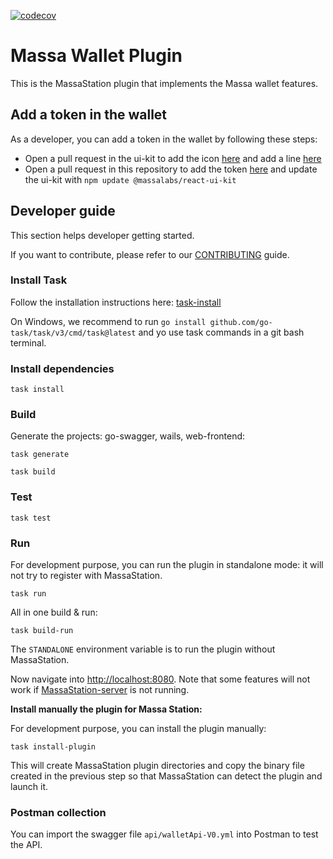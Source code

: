 [![codecov](https://codecov.io/gh/massalabs/station-massa-wallet/branch/main/graph/badge.svg?token=RZ6AN1ISEA)](https://codecov.io/gh/massalabs/station-massa-wallet)

# Massa Wallet Plugin

This is the MassaStation plugin that implements the Massa wallet features.

## Add a token in the wallet

As a developer, you can add a token in the wallet by following these steps:

- Open a pull request in the ui-kit to add the icon [here](https://github.com/massalabs/ui-kit/tree/main/src/components/Icons/Svg/FT) and add a line [here](https://github.com/massalabs/ui-kit/blob/main/src/components/Icons/Svg/FT/tokenIcons.tsx#L100)
- Open a pull request in this repository to add the token [here](https://github.com/massalabs/station-massa-wallet/blob/4aa5d5b7885d5d5227724f5114de99c409701a6e/pkg/assets/default_assets.go#L121) and update the ui-kit with `npm update @massalabs/react-ui-kit`

## Developer guide

This section helps developer getting started.

If you want to contribute, please refer to our [CONTRIBUTING](CONTRIBUTING.md) guide.

### Install Task

Follow the installation instructions here:
[task-install](https://taskfile.dev/installation/)

On Windows, we recommend to run `go install github.com/go-task/task/v3/cmd/task@latest` and yo use task commands in a git bash terminal.

### Install dependencies

```shell
task install
```

### Build

Generate the projects: go-swagger, wails, web-frontend:

```shell
task generate
```

```shell
task build
```

### Test

```shell
task test
```

### Run

For development purpose, you can run the plugin in standalone mode: it will not try to register with MassaStation.

```shell
task run
```

All in one build & run:

```shell
task build-run
```

The `STANDALONE` environment variable is to run the plugin without MassaStation.

Now navigate into <http://localhost:8080>. Note that some features will not work if
[MassaStation-server](https://github.com/massalabs/station) is not running.

**Install manually the plugin for Massa Station:**

For development purpose, you can install the plugin manually:

```shell
task install-plugin
```

This will create MassaStation plugin directories and copy the binary file created in the previous step so that
MassaStation can detect the plugin and launch it.

### Postman collection

You can import the swagger file `api/walletApi-V0.yml` into Postman to test the API.
